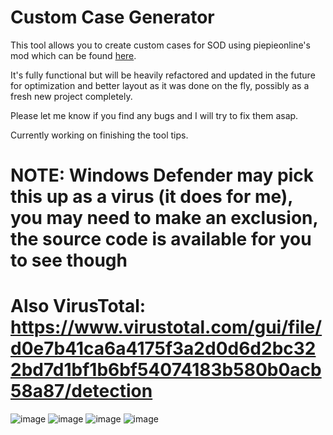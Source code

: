 Custom Case Generator
=
This tool allows you to create custom cases for SOD using piepieonline's mod which can be found [here](https://thunderstore.io/c/shadows-of-doubt/p/Piepieonline/CommunityCaseLoader/).

It's fully functional but will be heavily refactored and updated in the future for optimization and better layout as it was done on the fly, possibly as a fresh new project completely.

Please let me know if you find any bugs and I will try to fix them asap.

Currently working on finishing the tool tips.

NOTE: Windows Defender may pick this up as a virus (it does for me), you may need to make an exclusion, the source code is available for you to see though
=
Also VirusTotal: https://www.virustotal.com/gui/file/d0e7b41ca6a4175f3a2d0d6d2bc322bd7d1bf1b6bf54074183b580b0acb58a87/detection
=
![image](https://github.com/user-attachments/assets/25ed573d-5cad-461d-87f1-be3dd31c18ef)
![image](https://github.com/user-attachments/assets/f8c47e08-e2b2-4b25-9cc5-53e0fc18fc30)
![image](https://github.com/user-attachments/assets/a831cb6d-41a1-4610-8ec2-281e64e40553)
![image](https://github.com/user-attachments/assets/5afc690d-eea0-4451-9cc0-1bfaa5c4a60b)


